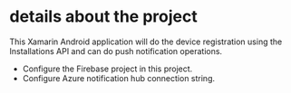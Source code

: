 # details about the project

This Xamarin Android application will do the device registration using the Installations API and can do push notification operations.
- Configure the Firebase project in this project. 
- Configure Azure notification hub connection string. 


